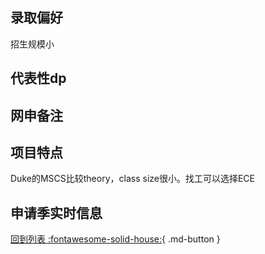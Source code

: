 ## 录取偏好
招生规模小
## 代表性dp

## 网申备注

## 项目特点
Duke的MSCS比较theory，class size很小。找工可以选择ECE
## 申请季实时信息

[回到列表 :fontawesome-solid-house:](选校梯度.md){ .md-button }
